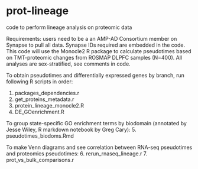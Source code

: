 # prot-lineage
code to perform lineage analysis on proteomic data

Requirements: users need to be a an AMP-AD Consortium member on Synapse to pull all data. Synapse IDs required are embedded in the code.
This code will use the Monocle2 R package to calculate pseudotimes based on TMT-proteomic changes from ROSMAP DLPFC samples (N=400).
All analyses are sex-stratified, see comments in code.

To obtain pseudotimes and differentially expressed genes by branch, run following R scripts in order:
1. packages_dependencies.r
2. get_proteins_metadata.r
3. protein_lineage_monocle2.R
4. DE_GOenrichment.R

To group state-specific GO enrichment terms by biodomain (annotated by Jesse Wiley, R markdown notebook by Greg Cary):
5. pseudotimes_biodoms.Rmd

To make Venn diagrams and see correlation between RNA-seq pseudotimes and proteomics pseudotimes:
 6. rerun_rnaseq_lineage.r
 7. prot_vs_bulk_comparisons.r


 
